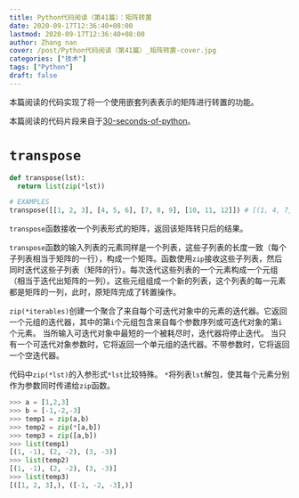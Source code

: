 ```yaml
---
title: Python代码阅读（第41篇）：矩阵转置
date: 2020-09-17T12:36:40+08:00
lastmod: 2020-09-17T12:36:40+08:00
author: Zhang nan
cover: /post/Python代码阅读（第41篇）_矩阵转置-cover.jpg
categories: ["技术"]
tags: ["Python"]
draft: false
---
```


本篇阅读的代码实现了将一个使用嵌套列表表示的矩阵进行转置的功能。

本篇阅读的代码片段来自于[30-seconds-of-python](https://github.com/30-seconds/30-seconds-of-python)。

<!--more-->

# `transpose`

```python
def transpose(lst):
  return list(zip(*lst))

# EXAMPLES
transpose([[1, 2, 3], [4, 5, 6], [7, 8, 9], [10, 11, 12]]) # [(1, 4, 7, 10), (2, 5, 8, 11), (3, 6, 9, 12)]
```

`transpose`函数接收一个列表形式的矩阵，返回该矩阵转只后的结果。

`transpose`函数的输入列表的元素同样是一个列表，这些子列表的长度一致（每个子列表相当于矩阵的一行），构成一个矩阵。函数使用`zip`接收这些子列表，然后同时迭代这些子列表（矩阵的行）。每次迭代这些列表的一个元素构成一个元组（相当于迭代出矩阵的一列）。这些元组组成一个新的列表，这个列表的每一元素都是矩阵的一列，此时，原矩阵完成了转置操作。

`zip(*iterables)`创建一个聚合了来自每个可迭代对象中的元素的迭代器。它返回一个元组的迭代器，其中的第`i`个元组包含来自每个参数序列或可迭代对象的第`i`个元素。 当所输入可迭代对象中最短的一个被耗尽时，迭代器将停止迭代。 当只有一个可迭代对象参数时，它将返回一个单元组的迭代器。不带参数时，它将返回一个空迭代器。

代码中`zip(*lst)`的入参形式`*lst`比较特殊。 `*`将列表`lst`解包，使其每个元素分别作为参数同时传递给`zip`函数。

```python
>>> a = [1,2,3]
>>> b = [-1,-2,-3]
>>> temp1 = zip(a,b)
>>> temp2 = zip(*[a,b])
>>> temp3 = zip([a,b])
>>> list(temp1)
[(1, -1), (2, -2), (3, -3)]
>>> list(temp2)
[(1, -1), (2, -2), (3, -3)]
>>> list(temp3)
[([1, 2, 3],), ([-1, -2, -3],)]
```

